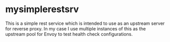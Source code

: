 # mysimplerestsrv

This is a simple rest service which is intended to use as an upstream server for reverse proxy. In my case I use multiple instances of this as the upstream pool for Envoy to test health check configurations.
